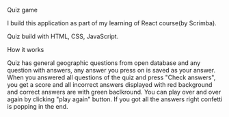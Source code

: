 Quiz game

I build this application as part of my learning of React course(by Scrimba).

Quiz build with HTML, CSS, JavaScript.

How it works

Quiz has general geographic questions from open database and any question with answers, any answer you press on is saved as your answer.
When you answered all questions of the quiz and press "Check answers", you get a score and all incorrect answers displayed with red background and correct answers are with green baclkround. You can play over and over again by clicking "play again" button.
If you got all the answers right confetti is popping in the end. 

